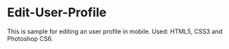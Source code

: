 # Edit-User-Profile
This is sample for editing an user profile in mobile.
Used: HTML5, CSS3 and Photoshop CS6.
